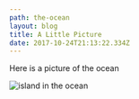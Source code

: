 ```yaml
---
path: the-ocean
layout: blog
title: A Little Picture
date: 2017-10-24T21:13:22.334Z
---
```

Here is a picture of the ocean

![island in the ocean](/img/fullsizeoutput_299.jpeg)
